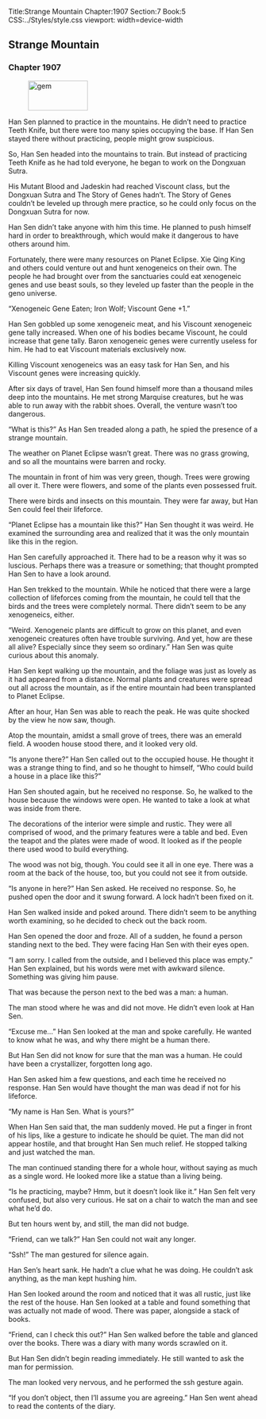 Title:Strange Mountain 
Chapter:1907 
Section:7 
Book:5 
CSS:../Styles/style.css 
viewport: width=device-width
  
## Strange Mountain
### Chapter 1907
  
<figure>
	<img src="../Images/gem.gif" alt="gem" id="gem" width="120" height="60" />
</figure>
  

  
Han Sen planned to practice in the mountains. He didn’t need to practice Teeth Knife, but there were too many spies occupying the base. If Han Sen stayed there without practicing, people might grow suspicious.

So, Han Sen headed into the mountains to train. But instead of practicing Teeth Knife as he had told everyone, he began to work on the Dongxuan Sutra.

His Mutant Blood and Jadeskin had reached Viscount class, but the Dongxuan Sutra and The Story of Genes hadn’t. The Story of Genes couldn’t be leveled up through mere practice, so he could only focus on the Dongxuan Sutra for now.

Han Sen didn’t take anyone with him this time. He planned to push himself hard in order to breakthrough, which would make it dangerous to have others around him.

Fortunately, there were many resources on Planet Eclipse. Xie Qing King and others could venture out and hunt xenogeneics on their own. The people he had brought over from the sanctuaries could eat xenogeneic genes and use beast souls, so they leveled up faster than the people in the geno universe.

“Xenogeneic Gene Eaten; Iron Wolf; Viscount Gene +1.”

Han Sen gobbled up some xenogeneic meat, and his Viscount xenogeneic gene tally increased. When one of his bodies became Viscount, he could increase that gene tally. Baron xenogeneic genes were currently useless for him. He had to eat Viscount materials exclusively now.

Killing Viscount xenogeneics was an easy task for Han Sen, and his Viscount genes were increasing quickly.

After six days of travel, Han Sen found himself more than a thousand miles deep into the mountains. He met strong Marquise creatures, but he was able to run away with the rabbit shoes. Overall, the venture wasn’t too dangerous.

“What is this?” As Han Sen treaded along a path, he spied the presence of a strange mountain.

The weather on Planet Eclipse wasn’t great. There was no grass growing, and so all the mountains were barren and rocky.

The mountain in front of him was very green, though. Trees were growing all over it. There were flowers, and some of the plants even possessed fruit.

There were birds and insects on this mountain. They were far away, but Han Sen could feel their lifeforce.

“Planet Eclipse has a mountain like this?” Han Sen thought it was weird. He examined the surrounding area and realized that it was the only mountain like this in the region.

Han Sen carefully approached it. There had to be a reason why it was so luscious. Perhaps there was a treasure or something; that thought prompted Han Sen to have a look around.

Han Sen trekked to the mountain. While he noticed that there were a large collection of lifeforces coming from the mountain, he could tell that the birds and the trees were completely normal. There didn’t seem to be any xenogeneics, either.

“Weird. Xenogeneic plants are difficult to grow on this planet, and even xenogeneic creatures often have trouble surviving. And yet, how are these all alive? Especially since they seem so ordinary.” Han Sen was quite curious about this anomaly.

Han Sen kept walking up the mountain, and the foliage was just as lovely as it had appeared from a distance. Normal plants and creatures were spread out all across the mountain, as if the entire mountain had been transplanted to Planet Eclipse.

After an hour, Han Sen was able to reach the peak. He was quite shocked by the view he now saw, though.

Atop the mountain, amidst a small grove of trees, there was an emerald field. A wooden house stood there, and it looked very old.

“Is anyone there?” Han Sen called out to the occupied house. He thought it was a strange thing to find, and so he thought to himself, “Who could build a house in a place like this?”

Han Sen shouted again, but he received no response. So, he walked to the house because the windows were open. He wanted to take a look at what was inside from there.

The decorations of the interior were simple and rustic. They were all comprised of wood, and the primary features were a table and bed. Even the teapot and the plates were made of wood. It looked as if the people there used wood to build everything.

The wood was not big, though. You could see it all in one eye. There was a room at the back of the house, too, but you could not see it from outside.

“Is anyone in here?” Han Sen asked. He received no response. So, he pushed open the door and it swung forward. A lock hadn’t been fixed on it.

Han Sen walked inside and poked around. There didn’t seem to be anything worth examining, so he decided to check out the back room.

Han Sen opened the door and froze. All of a sudden, he found a person standing next to the bed. They were facing Han Sen with their eyes open.

“I am sorry. I called from the outside, and I believed this place was empty.” Han Sen explained, but his words were met with awkward silence. Something was giving him pause.

That was because the person next to the bed was a man: a human.

The man stood where he was and did not move. He didn’t even look at Han Sen.

“Excuse me…” Han Sen looked at the man and spoke carefully. He wanted to know what he was, and why there might be a human there.

But Han Sen did not know for sure that the man was a human. He could have been a crystallizer, forgotten long ago.

Han Sen asked him a few questions, and each time he received no response. Han Sen would have thought the man was dead if not for his lifeforce.

“My name is Han Sen. What is yours?”

When Han Sen said that, the man suddenly moved. He put a finger in front of his lips, like a gesture to indicate he should be quiet. The man did not appear hostile, and that brought Han Sen much relief. He stopped talking and just watched the man.

The man continued standing there for a whole hour, without saying as much as a single word. He looked more like a statue than a living being.

“Is he practicing, maybe? Hmm, but it doesn’t look like it.” Han Sen felt very confused, but also very curious. He sat on a chair to watch the man and see what he’d do.

But ten hours went by, and still, the man did not budge.

“Friend, can we talk?” Han Sen could not wait any longer.

“Ssh!” The man gestured for silence again.

Han Sen’s heart sank. He hadn’t a clue what he was doing. He couldn’t ask anything, as the man kept hushing him.

Han Sen looked around the room and noticed that it was all rustic, just like the rest of the house. Han Sen looked at a table and found something that was actually not made of wood. There was paper, alongside a stack of books.

“Friend, can I check this out?” Han Sen walked before the table and glanced over the books. There was a diary with many words scrawled on it.

But Han Sen didn’t begin reading immediately. He still wanted to ask the man for permission.

The man looked very nervous, and he performed the ssh gesture again.

“If you don’t object, then I’ll assume you are agreeing.” Han Sen went ahead to read the contents of the diary.